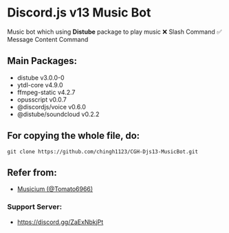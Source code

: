 # Discord.js v13 Music Bot
Music bot which using **Distube** package to play music
❌ Slash Command
✅ Message Content Command

## Main Packages:
- distube v3.0.0-0
- ytdl-core v4.9.0
- ffmpeg-static v4.2.7
- opusscript v0.0.7
- @discordjs/voice v0.6.0
- @distube/soundcloud v0.2.2

## For copying the whole file, do:
```
git clone https://github.com/chingh1123/CGH-Djs13-MusicBot.git
```
## Refer from:
- [Musicium (@Tomato6966)](https://github.com/Tomato6966/Musicium)
### Support Server:
- https://discord.gg/ZaExNbkjPt
